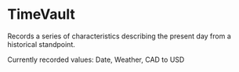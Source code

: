 # TimeVault
Records a series of characteristics describing the present day from a historical standpoint.

Currently recorded values: Date, Weather, CAD to USD
